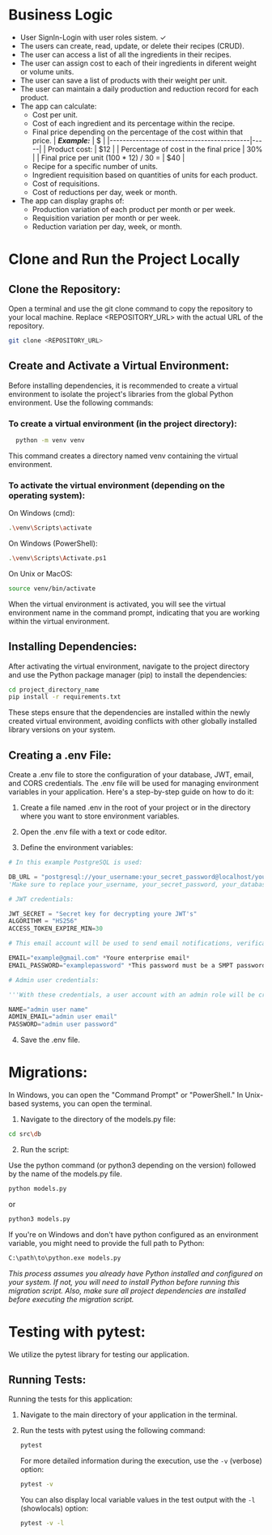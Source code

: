 # Business Logic

* User SignIn-Login with user roles sistem. ✓
* The users can create, read, update, or delete their recipes (CRUD).
* The user can access a list of all the ingredients in their recipes.
* The user can assign cost to each of their ingredients in diferent weight or volume units.
* The user can save a list of products with their weight per unit.
* The user can maintain a daily production and reduction record for each product.
* The app can calculate:
    * Cost per unit.
    * Cost of each ingredient and its percentage within the recipe.
    * Final price depending on the percentage of the cost within that price.
        | ***Example:*** | $ |
        |-------------------------------------------|-----|
        | Product cost:                             | $12 |
        | Percentage of cost in the final price     | 30% |
        | Final price per unit (100 * 12) / 30 =    | $40 | 
    * Recipe for a specific number of units.
    * Ingredient requisition based on quantities of units for each product.
    * Cost of requisitions.
    * Cost of reductions per day, week or month.  
* The app can display graphs of:
  * Production variation of each product per month or per week.  
  * Requisition variation per month or per week.
  * Reduction variation per day, week, or month.

# Clone and Run the Project Locally

## Clone the Repository:
Open a terminal and use the git clone command to copy the repository to your local machine. Replace <REPOSITORY_URL> with the actual URL of the repository.
```bash
git clone <REPOSITORY_URL>
```
## Create and Activate a Virtual Environment:
Before installing dependencies, it is recommended to create a virtual environment to isolate the project's libraries from the global Python environment. Use the following commands:

### To create a virtual environment (in the project directory):

```bash
  python -m venv venv
```
This command creates a directory named venv containing the virtual environment.

### To activate the virtual environment (depending on the operating system):

On Windows (cmd):
```bash
.\venv\Scripts\activate
```
On Windows (PowerShell):
```bash
.\venv\Scripts\Activate.ps1
```
On Unix or MacOS:
```bash
source venv/bin/activate
```
When the virtual environment is activated, you will see the virtual environment name in the command prompt, indicating that you are working within the virtual environment.

## Installing Dependencies:
After activating the virtual environment, navigate to the project directory and use the Python package manager (pip) to install the dependencies:

```bash
cd project_directory_name
pip install -r requirements.txt
```
These steps ensure that the dependencies are installed within the newly created virtual environment, avoiding conflicts with other globally installed library versions on your system.

## Creating a .env File:

Create a .env file to store the configuration of your database, JWT, email, and CORS credentials. The .env file will be used for managing environment variables in your application. Here's a step-by-step guide on how to do it:

1. Create a file named .env in the root of your project or in the directory where you want to store environment variables.

2. Open the .env file with a text or code editor.

3. Define the environment variables:

  ```python
  # In this example PostgreSQL is used:

  DB_URL = "postgresql://your_username:your_secret_password@localhost/your_database_name"
  'Make sure to replace your_username, your_secret_password, your_database_name, and other values with your specific configuration.'

  # JWT credentials: 

  JWT_SECRET = "Secret key for decrypting youre JWT's"
  ALGORITHM = "HS256"
  ACCESS_TOKEN_EXPIRE_MIN=30

  # This email account will be used to send email notifications, verification signup codes, and newsletters to the users.

  EMAIL="example@gmail.com" *Youre enterprise email*
  EMAIL_PASSWORD="examplepassword" *This password must be a SMPT password.*

  # Admin user credentials:

  '''With these credentials, a user account with an admin role will be created on the page, allowing access to its administrative panel. This account will be created at the time of database migrations.'''

  NAME="admin user name"
  ADMIN_EMAIL="admin user email"
  PASSWORD="admin user password"

  ```
  4. Save the .env file.

# Migrations:

In Windows, you can open the "Command Prompt" or "PowerShell."
In Unix-based systems, you can open the terminal.

1. Navigate to the directory of the models.py file:

```bash
cd src\db
```
2. Run the script:

Use the python command (or python3 depending on the version) followed by the name of the models.py file.
```bash
python models.py
```
or

```bash
python3 models.py
```
If you're on Windows and don't have python configured as an environment variable, you might need to provide the full path to Python:


```bash
C:\path\to\python.exe models.py
```
*This process assumes you already have Python installed and configured on your system. If not, you will need to install Python before running this migration script. Also, make sure all project dependencies are installed before executing the migration script.*

# Testing with pytest:

We utilize the pytest library for testing our application.

## Running Tests:

Running the tests for this application:
1. Navigate to the main directory of your application in the terminal.

2. Run the tests with pytest using the following command:

    ```bash
    pytest
    ```

    For more detailed information during the execution, use the `-v` (verbose) option:

    ```bash
    pytest -v
    ```

    You can also display local variable values in the test output with the `-l` (showlocals) option:

    ```bash
    pytest -v -l
    ```
